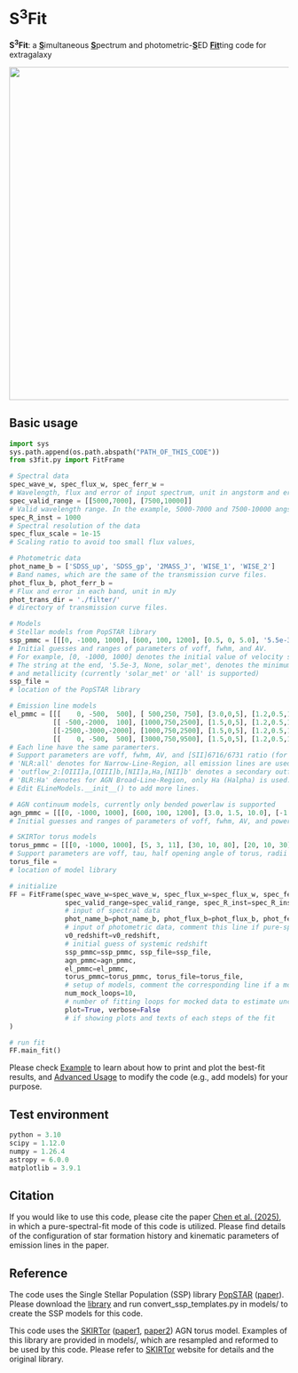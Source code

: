 # S<sup>3</sup>Fit
**S<sup>3</sup>Fit**: a <ins>**S**</ins>imultaneous <ins>**S**</ins>pectrum and photometric-<ins>**S**</ins>ED <ins>**Fit**</ins>ting code for extragalaxy

<img src="https://github.com/user-attachments/assets/683f5837-d364-4a53-8113-a05d56f9ef5b" width="600" height="600">

## Basic usage
```python
import sys
sys.path.append(os.path.abspath("PATH_OF_THIS_CODE"))
from s3fit.py import FitFrame

# Spectral data
spec_wave_w, spec_flux_w, spec_ferr_w =
# Wavelength, flux and error of input spectrum, unit in angstorm and erg/s/cm2/angstorm
spec_valid_range = [[5000,7000], [7500,10000]]
# Valid wavelength range. In the example, 5000-7000 and 7500-10000 angstorm are used in fitting.
spec_R_inst = 1000
# Spectral resolution of the data
spec_flux_scale = 1e-15
# Scaling ratio to avoid too small flux values, 

# Photometric data
phot_name_b = ['SDSS_up', 'SDSS_gp', '2MASS_J', 'WISE_1', 'WISE_2']
# Band names, which are the same of the transmission curve files.
phot_flux_b, phot_ferr_b =
# Flux and error in each band, unit in mJy
phot_trans_dir = './filter/'
# directory of transmission curve files.

# Models
# Stellar models from PopSTAR library
ssp_pmmc = [[[0, -1000, 1000], [600, 100, 1200], [0.5, 0, 5.0], '5.5e-3, None, solar_met']]
# Initial guesses and ranges of parameters of voff, fwhm, and AV.
# For example, [0, -1000, 1000] denotes the initial value of velocity shift is 0, and is allowed to vary from -1000 to 1000 km/s.
# The string at the end, '5.5e-3, None, solar_met', denotes the minimum (5,5e-3 Gyr) and maximum (None if set to Universe age) stellar ages,
# and metallicity (currently 'solar_met' or 'all' is supported)
ssp_file =
# location of the PopSTAR library

# Emission line models
el_pmmc = [[[    0, -500,  500], [ 500,250, 750], [3.0,0,5], [1.2,0.5,1.45], 'NLR:all'], 
           [[ -500,-2000,  100], [1000,750,2500], [1.5,0,5], [1.2,0.5,1.45], 'outflow_1:all'], 
           [[-2500,-3000,-2000], [1000,750,2500], [1.5,0,5], [1.2,0.5,1.45], 'outflow_2:[OIII]a,[OIII]b,[NII]a,Ha,[NII]b'],
           [[    0, -500,  500], [3000,750,9500], [1.5,0,5], [1.2,0.5,1.45], 'BLR:Ha']]
# Each line have the same paramerters.
# Support parameters are voff, fwhm, AV, and [SII]6716/6731 ratio (for electron density of 1e4--1cm-3)
# 'NLR:all' denotes for Narrow-Line-Region, all emission lines are used.
# 'outflow_2:[OIII]a,[OIII]b,[NII]a,Ha,[NII]b' denotes a secondary outflow component, for which only [OIII] doublets and Ha-[NII] complex are used.
# 'BLR:Ha' denotes for AGN Broad-Line-Region, only Ha (Halpha) is used.
# Edit ELineModels.__init__() to add more lines.

# AGN continuum models, currently only bended powerlaw is supported
agn_pmmc = [[[0, -1000, 1000], [600, 100, 1200], [3.0, 1.5, 10.0], [-1.7, -1.7, -1.7], 'powerlaw']]
# Initial guesses and ranges of parameters of voff, fwhm, AV, and powerlaw index from 0.1 to 5 micron.

# SKIRTor torus models
torus_pmmc = [[[0, -1000, 1000], [5, 3, 11], [30, 10, 80], [20, 10, 30], [50, 0, 90], 'disc+dust']] #'disc+dust'
# Support parameters are voff, tau, half opening angle of torus, radii ratio, inclination angle
torus_file = 
# location of model library

# initialize 
FF = FitFrame(spec_wave_w=spec_wave_w, spec_flux_w=spec_flux_w, spec_ferr_w=spec_ferr_w, 
              spec_valid_range=spec_valid_range, spec_R_inst=spec_R_inst, spec_flux_scale=spec_flux_scale,
              # input of spectral data 
              phot_name_b=phot_name_b, phot_flux_b=phot_flux_b, phot_ferr_b=phot_ferr_b, phot_trans_dir=phot_trans_dir,
              # input of photometric data, comment this line if pure-spectral fitting is required
              v0_redshift=v0_redshift,
              # initial guess of systemic redshift
              ssp_pmmc=ssp_pmmc, ssp_file=ssp_file, 
              agn_pmmc=agn_pmmc, 
              el_pmmc=el_pmmc, 
              torus_pmmc=torus_pmmc, torus_file=torus_file, 
              # setup of models, comment the corresponding line if a model is not required
              num_mock_loops=10,
              # number of fitting loops for mocked data to estimate uncertainties of parameters; set to 1 if only raw data is fit
              plot=True, verbose=False
              # if showing plots and texts of each steps of the fit
)

# run fit
FF.main_fit()

```
Please check [Example](example.ipynb) to learn about how to print and plot the best-fit results, 
and [Advanced Usage](advanced_usage.md) to modify the code (e.g., add models) for your purpose. 

## Test environment
```python
python = 3.10
scipy = 1.12.0
numpy = 1.26.4
astropy = 6.0.0
matplotlib = 3.9.1
```

## Citation
If you would like to use this code, please cite the paper [Chen et al. (2025)][1], in which a pure-spectral-fit mode of this code is utilized. Please find details of the configuration of star formation history and kinematic parameters of emission lines in the paper. 

## Reference
The code uses the Single Stellar Population (SSP) library [PopSTAR][2] ([paper][3]). Please download the [library][2] and run convert_ssp_templates.py in models/ to create the SSP models for this code. 

This code uses the [SKIRTor][4] ([paper1][5], [paper2][6]) AGN torus model. Examples of this library are provided in models/, which are resampled and reformed to be used by this code. Please refer to [SKIRTor][4] website for details and the original library. 

[1]: <https://iopscience.iop.org/article/10.3847/1538-4357/ad93ab>
[2]: <https://www.fractal-es.com/PopStar/>
[3]: <https://academic.oup.com/mnras/article/506/4/4781/6319511>
[4]: https://sites.google.com/site/skirtorus/sed-library?authuser=0
[5]: http://adsabs.harvard.edu/abs/2012MNRAS.420.2756S
[6]: http://adsabs.harvard.edu/abs/2016MNRAS.458.2288S
